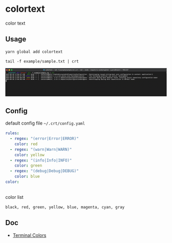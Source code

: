 # colortext

color text

## Usage

```shell
yarn global add colortext
```

```shell
tail -f example/sample.txt | crt
```

![img.png](img.png)

## Config

default config file `~/.crt/config.yaml`

```yaml
rules:
  - regex: "(error|Error|ERROR)"
    color: red
  - regex: "(warn|Warn|WARN)"
    color: yellow
  - regex: "(info|Info|INFO)"
    color: green
  - regex: "(debug|Debug|DEBUG)"
    color: blue
color:
  
```

color list

    black, red, green, yellow, blue, magenta, cyan, gray

## Doc

- [Terminal Colors](https://chrisyeh96.github.io/2020/03/28/terminal-colors.html)
